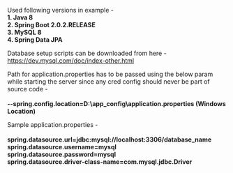 Used following versions in example -  
    <b>1. Java 8 <br>
    2. Spring Boot 2.0.2.RELEASE  
    3. MySQL 8<br>
    4. Spring Data JPA</b> 

Database setup scripts can be downloaded from here - 
https://dev.mysql.com/doc/index-other.html

Path for application.properties has to be passed using the below param while starting the server since any cred config should never be part of source code - <br><br>
        <b>--spring.config.location=D:\app_config\application.properties (Windows Location)</b>

Sample application.properties - <br>
<b><br>
spring.datasource.url=jdbc:mysql://localhost:3306/database_name<br>
spring.datasource.username=mysql<br>
spring.datasource.password=mysql<br>
spring.datasource.driver-class-name=com.mysql.jdbc.Driver
